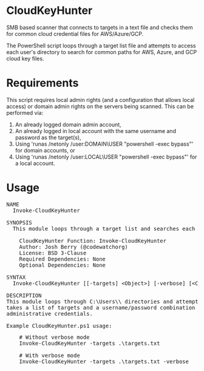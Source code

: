 # CloudKeyHunter
SMB based scanner that connects to targets in a text file and checks them for common cloud credential files for AWS/Azure/GCP.

The PowerShell script loops through a target list file and attempts to access each user's directory to search for common paths for AWS, 
Azure, and GCP cloud key files.

Requirements
============
This script requires local admin rights (and a configuration that allows local access) or domain admin rights on the servers being 
scanned. This can be performed via:
1. An already logged domain admin account, 
2. An already logged in local account with the same username and password as the target(s), 
3. Using 'runas /netonly /user:DOMAIN\USER "powershell -exec bypass"' for domain accounts, or 
4. Using 'runas /netonly /user:LOCAL\USER "powershell -exec bypass"' for a local account.

Usage
=====
<pre>
NAME    
  Invoke-CloudKeyHunter
  
SYNOPSIS    
  This module loops through a target list and searches each user's directory for AWS, Azure, and GCP cloud key files.
  
    CloudKeyHunter Function: Invoke-CloudKeyHunter
    Author: Josh Berry (@codewatchorg)
    License: BSD 3-Clause
    Required Dependencies: None
    Optional Dependencies: None

SYNTAX    
  Invoke-CloudKeyHunter [[-targets] &lt;Object&gt;] [-verbose] [&lt;CommonParameters&gt;]

DESCRIPTION    
This module loops through C:\Users\<Username>\ directories and attempts to enumerate cloud credential files.  The script 
takes a list of targets and a username/password combination to authenticate over SMB to list the files. This requires 
administrative credentials.

Example CloudKeyHunter.ps1 usage:
<pre>
    # Without verbose mode
    Invoke-CloudKeyHunter -targets .\targets.txt
    
    # With verbose mode
    Invoke-CloudKeyHunter -targets .\targets.txt -verbose
</pre>
